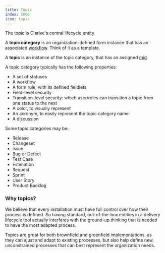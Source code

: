 ```yaml
---
title: Topic
index: 5000
icon: topic
---
```


The topic is Clarive's central lifecycle entity.

A **topic category** is an organization-defined form instance that has an
associated [workflow](concepts/workflow). Think of it as a template.

A **topic** is an instance of the topic category, that has an assigned
[mid](concepts/mid).

A topic category typically has the following properties:

-  A set of statuses
-  A workflow
-  A form rule, with its defined fieldlets
-  Field-level security
-  Transition-level security: which user/roles can transition a topic from one status to the next
-  A color, to visually represent
-  An acronym, to easily represent the topic category name
-  A discussion

Some topic categories may be:

-  Release
-  Changeset
-  Issue
-  Bug or Defect
-  Test Case
-  Estimation
-  Request
-  Sprint
-  User Story
-  Product Backlog


### Why topics?

We believe that every installation must have full control 
over how their process is defined. So having standard, out-of-the-box
entities in a delivery lifecycle tool actually interferes with the 
ground-up thinking that is needed to have the most adapted process.

Topics are great for both brownfield and greenfield implementations, 
as they can ajust and adapt to existing processes, but also help define 
new, unconstrained processes that can best represent the organization needs.




